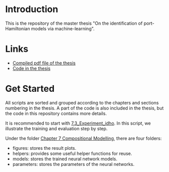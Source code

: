 # Introduction

This is the repository of the master thesis "On the identification of port-Hamiltonian models via machine-learning".

# Links

- [Compiled pdf file of the thesis](https://git.ltd.uni-erlangen.de/JiandongZhao/master-thesis/-/blob/main/master_thesis/compiled_files)
- [Code in the thesis](https://git.ltd.uni-erlangen.de/JiandongZhao/master-thesis/-/tree/main/src/examples_in_thesis)

# Get Started

All scripts are sorted and grouped according to the chapters and sections numbering in the thesis. A part of the code is also included in the thesis, but the code in this repository contains more details.

It is recommended to start with [7.3_Experiment_idho](https://git.ltd.uni-erlangen.de/JiandongZhao/master-thesis/-/blob/main/src/examples_in_thesis/Chapter%207%20Compositional%20Modelling/7.3_Experiment_idho.jl). In this script, we illustrate the training and evaluation step by step.

Under the folder [Chapter 7 Compositional Modelling](https://git.ltd.uni-erlangen.de/JiandongZhao/master-thesis/-/tree/main/src/examples_in_thesis/Chapter%207%20Compositional%20Modelling), there are four folders:

- figures: stores the result plots.
- helpers: provides some useful helper functions for reuse.
- models: stores the trained neural network models.
- parameters: stores the parameters of the neural networks.
